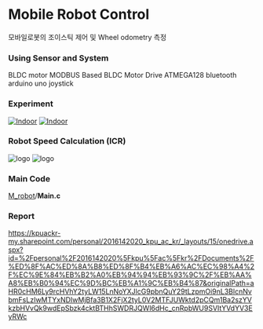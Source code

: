 
# Mobile Robot Control

모바일로봇의 조이스틱 제어 및 Wheel odometry 측정

### Using Sensor and System
BLDC motor
MODBUS Based BLDC Motor Drive
ATMEGA128
bluetooth
arduino uno joystick


###  Experiment
[![Indoor](https://img.youtube.com/vi/PIqNJxZd3b0/maxresdefault.jpg)](https://youtu.be/PIqNJxZd3b0)
[![Indoor](https://img.youtube.com/vi/vlAU2UxNEbI/maxresdefault.jpg)](https://youtu.be/vlAU2UxNEbI)


### Robot Speed Calculation  (ICR)
![logo](https://i.ibb.co/kgNLpF1/2020-12-27-233705.jpg)
![logo](https://i.ibb.co/v1DghDL/2020-12-27-233647.jpg)



### Main Code
 [M_robot](https://github.com/jaeseok4104/M_robot)/**Main.c**

### Report
https://kpuackr-my.sharepoint.com/personal/2016142020_kpu_ac_kr/_layouts/15/onedrive.aspx?id=%2Fpersonal%2F2016142020%5Fkpu%5Fac%5Fkr%2FDocuments%2F%ED%8F%AC%ED%8A%B8%ED%8F%B4%EB%A6%AC%EC%98%A4%2F%EC%9E%84%EB%B2%A0%EB%94%94%EB%93%9C%2F%EB%AA%A8%EB%B0%94%EC%9D%BC%EB%A1%9C%EB%B4%87&originalPath=aHR0cHM6Ly9rcHVhY2tyLW15LnNoYXJlcG9pbnQuY29tLzpmOi9nL3BlcnNvbmFsLzIwMTYxNDIwMjBfa3B1X2FjX2tyL0V2MTFJUWktd2pCQm1Ba2szYVkzbHVvQk9wdEpSbzk4cktBTHhSWDRJQWl6dHc_cnRpbWU9SVItYVdYV3EyRWc

